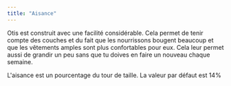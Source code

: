 ```yaml
---
title: "Aisance"
---
```


Otis est construit avec une facilité considérable. Cela permet de tenir compte des couches et du fait que les nourrissons bougent beaucoup et que les vêtements amples sont plus confortables pour eux. Cela leur permet aussi de grandir un peu sans que tu doives en faire un nouveau chaque semaine.

L'aisance est un pourcentage du tour de taille. La valeur par défaut est 14%